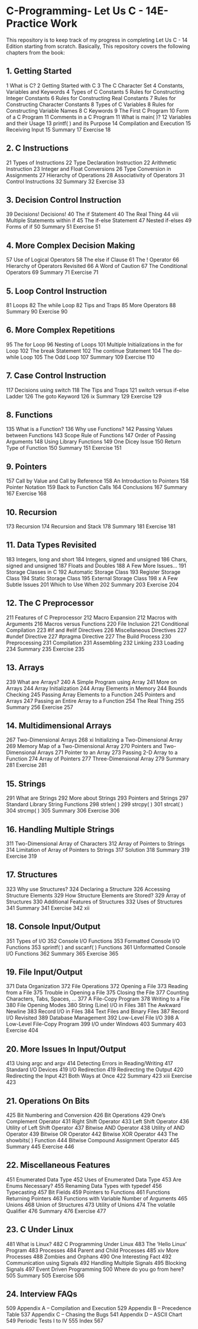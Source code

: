 # C-Programming- Let Us C - 14E- Practice Work
This repository is to keep track of my progress in completing Let Us C - 14 Edition starting from scratch.
Basically, This repository covers the following chapters from the book: 

## 1. Getting Started 
1 What is C? 
2 Getting Started with C 
3 The C Character Set 
4 Constants, Variables and Keywords 4
Types of C Constants 5
Rules for Constructing Integer Constants 6
Rules for Constructing Real Constants 7
Rules for Constructing Character Constants 8
Types of C Variables 8
Rules for Constructing Variable Names 8
C Keywords 9
The First C Program 10
Form of a C Program 11
Comments in a C Program 11
What is main( )? 12
Variables and their Usage 13
printf( ) and its Purpose 14
Compilation and Execution 15
Receiving Input 15
Summary 17
Exercise 18
## 2. C Instructions 
21 Types of Instructions 22
Type Declaration Instruction 22
Arithmetic Instruction 23
Integer and Float Conversions 26
Type Conversion in Assignments 27
Hierarchy of Operations 28
Associativity of Operators 31
Control Instructions 32
Summary 32
Exercise 33
## 3. Decision Control Instruction 
39 Decisions! Decisions! 40
The if Statement 40
The Real Thing 44
 viii
Multiple Statements within if 45
The if-else Statement 47
Nested if-elses 49
Forms of if 50
Summary 51
Exercise 51
## 4. More Complex Decision Making 
57 Use of Logical Operators 58
The else if Clause 61
The ! Operator 66
Hierarchy of Operators Revisited 66
A Word of Caution 67
The Conditional Operators 69
Summary 71
Exercise 71
## 5. Loop Control Instruction 
81 Loops 82
The while Loop 82
Tips and Traps 85
More Operators 88
Summary 90
Exercise 90
## 6. More Complex Repetitions 
95 The for Loop 96
Nesting of Loops 101
Multiple Initializations in the for Loop 102
The break Statement 102
The continue Statement 104
The do-while Loop 105
The Odd Loop 107
Summary 109
Exercise 110
## 7. Case Control Instruction 
117 Decisions using switch 118
The Tips and Traps 121
switch versus if-else Ladder 126
The goto Keyword 126
 ix
Summary 129
Exercise 129
## 8. Functions 
135 What is a Function? 136
Why use Functions? 142
Passing Values between Functions 143
Scope Rule of Functions 147
Order of Passing Arguments 148
Using Library Functions 149
One Dicey Issue 150
Return Type of Function 150
Summary 151
Exercise 151
## 9. Pointers 
157 Call by Value and Call by Reference 158
An Introduction to Pointers 158
Pointer Notation 159
Back to Function Calls 164
Conclusions 167
Summary 167
Exercise 168
## 10. Recursion 
173 Recursion 174
Recursion and Stack 178
Summary 181
Exercise 181
## 11. Data Types Revisited 
183 Integers, long and short 184
Integers, signed and unsigned 186
Chars, signed and unsigned 187
Floats and Doubles 188
A Few More Issues… 191
Storage Classes in C 192
Automatic Storage Class 193
Register Storage Class 194
Static Storage Class 195
External Storage Class 198
 x
A Few Subtle Issues 201
Which to Use When 202
Summary 203
Exercise 204
## 12. The C Preprocessor 
211 Features of C Preprocessor 212
Macro Expansion 212
Macros with Arguments 216
Macros versus Functions 220
File Inclusion 221
Conditional Compilation 223
#if and #elif Directives 226
Miscellaneous Directives 227
#undef Directive 227
#pragma Directive 227
The Build Process 230
Preprocessing 231
Compilation 231
Assembling 232
Linking 233
Loading 234
Summary 235
Exercise 235
## 13. Arrays 
239 What are Arrays? 240
A Simple Program using Array 241
More on Arrays 244
Array Initialization 244
Array Elements in Memory 244
Bounds Checking 245
Passing Array Elements to a Function 245
Pointers and Arrays 247
Passing an Entire Array to a Function 254
The Real Thing 255
Summary 256
Exercise 257
## 14. Multidimensional Arrays 
267 Two-Dimensional Arrays 268
 xi
Initializing a Two-Dimensional Array 269
Memory Map of a Two-Dimensional Array 270
Pointers and Two-Dimensional Arrays 271
Pointer to an Array 273
Passing 2-D Array to a Function 274
Array of Pointers 277
Three-Dimensional Array 279
Summary 281
Exercise 281
## 15. Strings 
291 What are Strings 292
More about Strings 293
Pointers and Strings 297
Standard Library String Functions 298
strlen( ) 299
strcpy( ) 301
strcat( ) 304
strcmp( ) 305
Summary 306
Exercise 306
## 16. Handling Multiple Strings 
311 Two-Dimensional Array of Characters 312
Array of Pointers to Strings 314
Limitation of Array of Pointers to Strings 317
Solution 318
Summary 319
Exercise 319
## 17. Structures 
323 Why use Structures? 324
Declaring a Structure 326
Accessing Structure Elements 329
How Structure Elements are Stored? 329
Array of Structures 330
Additional Features of Structures 332
Uses of Structures 341
Summary 341
Exercise 342
 xii
## 18. Console Input/Output 
351 Types of I/O 352
Console I/O Functions 353
Formatted Console I/O Functions 353
sprintf( ) and sscanf( ) Functions 361
Unformatted Console I/O Functions 362
Summary 365
Exercise 365
## 19. File Input/Output 
371 Data Organization 372
File Operations 372
Opening a File 373
Reading from a File 375
Trouble in Opening a File 375
Closing the File 377
Counting Characters, Tabs, Spaces, … 377
A File-Copy Program 378
Writing to a File 380
File Opening Modes 380
String (Line) I/O in Files 381
The Awkward Newline 383
Record I/O in Files 384
Text Files and Binary Files 387
Record I/O Revisited 389
Database Management 392
Low-Level File I/O 398
A Low-Level File-Copy Program 399
I/O under Windows 403
Summary 403
Exercise 404
## 20. More Issues In Input/Output 
413 Using argc and argv 414
Detecting Errors in Reading/Writing 417
Standard I/O Devices 419
I/O Redirection 419
Redirecting the Output 420
Redirecting the Input 421
Both Ways at Once 422
Summary 423
 xiii
Exercise 423
## 21. Operations On Bits 
425 Bit Numbering and Conversion 426
Bit Operations 429
One’s Complement Operator 431
Right Shift Operator 433
Left Shift Operator 436
Utility of Left Shift Operator 437
Bitwise AND Operator 438
Utility of AND Operator 439
Bitwise OR Operator 442
Bitwise XOR Operator 443
The showbits( ) Function 444
Bitwise Compound Assignment Operator 445
Summary 445
Exercise 446
## 22. Miscellaneous Features 
451 Enumerated Data Type 452
Uses of Enumerated Data Type 453
Are Enums Necessary? 455
Renaming Data Types with typedef 456
Typecasting 457
Bit Fields 459
Pointers to Functions 461
Functions Returning Pointers 463
Functions with Variable Number of Arguments 465
Unions 468
Union of Structures 473
Utility of Unions 474
The volatile Qualifier 476
Summary 476
Exercise 477
## 23. C Under Linux 
481 What is Linux? 482
C Programming Under Linux 483
The ‘Hello Linux’ Program 483
Processes 484
Parent and Child Processes 485
 xiv
More Processes 488
Zombies and Orphans 490
One Interesting Fact 492
Communication using Signals 492
Handling Multiple Signals 495
Blocking Signals 497
Event Driven Programming 500
Where do you go from here? 505
Summary 505
Exercise 506
## 24. Interview FAQs 
509 Appendix A – Compilation and Execution 529
Appendix B – Precedence Table 537
Appendix C – Chasing the Bugs 541
Appendix D – ASCII Chart 549
Periodic Tests I to IV 555
Index 567

